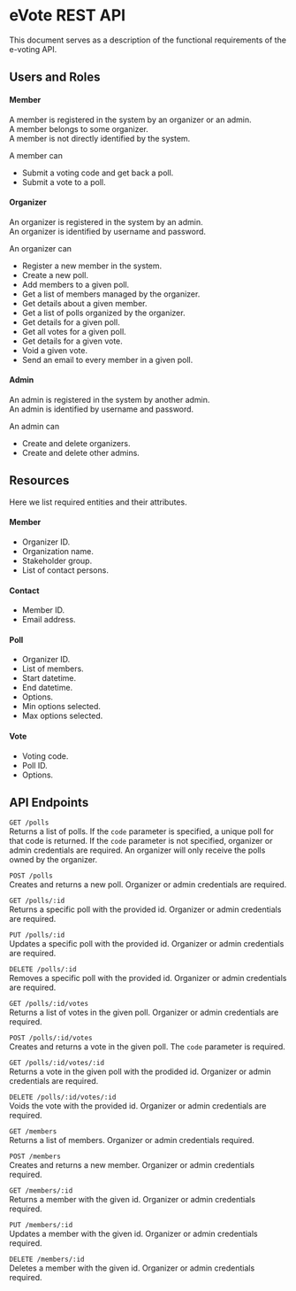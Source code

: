 # eVote REST API

This document serves as a description of the functional requirements of the
e-voting API.

## Users and Roles

#### Member

A member is registered in the system by an organizer or an admin.  
A member belongs to some organizer.  
A member is not directly identified by the system.

A member can

* Submit a voting code and get back a poll.
* Submit a vote to a poll.

#### Organizer

An organizer is registered in the system by an admin.  
An organizer is identified by username and password.

An organizer can

* Register a new member in the system.
* Create a new poll.
* Add members to a given poll.
* Get a list of members managed by the organizer.
* Get details about a given member.
* Get a list of polls organized by the organizer.
* Get details for a given poll.
* Get all votes for a given poll.
* Get details for a given vote.
* Void a given vote.
* Send an email to every member in a given poll.


#### Admin

An admin is registered in the system by another admin.  
An admin is identified by username and password.

An admin can

* Create and delete organizers.
* Create and delete other admins.


## Resources

Here we list required entities and their attributes.

#### Member

* Organizer ID.
* Organization name.
* Stakeholder group.
* List of contact persons.

#### Contact

* Member ID.
* Email address.

#### Poll

* Organizer ID.
* List of members.
* Start datetime.
* End datetime.
* Options.
* Min options selected.
* Max options selected.

#### Vote

* Voting code.
* Poll ID.
* Options.


## API Endpoints

`GET /polls`  
Returns a list of polls. If the `code` parameter is specified, a unique poll
for that code is returned. If the `code` parameter is not specified, organizer
or admin credentials are required. An organizer will only receive the polls
owned by the organizer.

`POST /polls`  
Creates and returns a new poll. Organizer or admin credentials are required.

`GET /polls/:id`  
Returns a specific poll with the provided id. Organizer or admin credentials
are required.

`PUT /polls/:id`  
Updates a specific poll with the provided id. Organizer or admin credentials
are required.

`DELETE /polls/:id`  
Removes a specific poll with the provided id. Organizer or admin credentials
are required.

`GET /polls/:id/votes`  
Returns a list of votes in the given poll. Organizer or admin credentials are
required.

`POST /polls/:id/votes`  
Creates and returns a vote in the given poll. The `code` parameter is required.

`GET /polls/:id/votes/:id`  
Returns a vote in the given poll with the prodided id. Organizer or admin
credentials are required.

`DELETE /polls/:id/votes/:id`  
Voids the vote with the provided id. Organizer or admin credentials are
required.

`GET /members`  
Returns a list of members. Organizer or admin credentials required.

`POST /members`  
Creates and returns a new member. Organizer or admin credentials required.

`GET /members/:id`  
Returns a member with the given id. Organizer or admin credentials required.

`PUT /members/:id`  
Updates a member with the given id. Organizer or admin credentials required.

`DELETE /members/:id`  
Deletes a member with the given id. Organizer or admin credentials required.


<!--## Thoughts-->

<!--* If an organizer voids a vote the member should be notified and asked to-->
  <!--confirm the invalidation.-->
